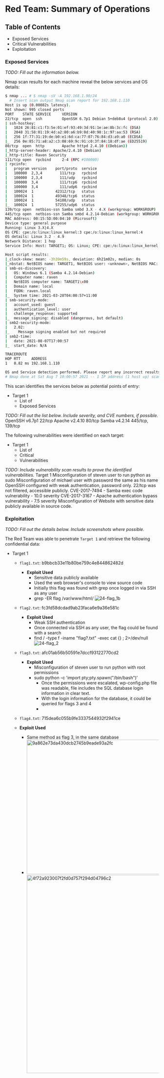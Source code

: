 # Red Team: Summary of Operations

## Table of Contents
- Exposed Services
- Critical Vulnerabilities
- Exploitation

### Exposed Services
_TODO: Fill out the information below._

Nmap scan results for each machine reveal the below services and OS details:

```bash
$ nmap ... # $ nmap -sV -A 192.168.1.90/24
  # Insert scan output Nmap scan report for 192.168.1.110
Host is up (0.00082s latency).
Not shown: 995 closed ports
PORT    STATE SERVICE     VERSION
22/tcp  open  ssh         OpenSSH 6.7p1 Debian 5+deb8u4 (protocol 2.0)
| ssh-hostkey: 
|   1024 26:81:c1:f3:5e:01:ef:93:49:3d:91:1e:ae:8b:3c:fc (DSA)
|   2048 31:58:01:19:4d:a2:80:a6:b9:0d:40:98:1c:97:aa:53 (RSA)
|   256 1f:77:31:19:de:b0:e1:6d:ca:77:07:76:84:d3:a9:a0 (ECDSA)
|_  256 0e:85:71:a8:a2:c3:08:69:9c:91:c0:3f:84:18:df:ae (ED25519)
80/tcp  open  http        Apache httpd 2.4.10 ((Debian))
|_http-server-header: Apache/2.4.10 (Debian)
|_http-title: Raven Security
111/tcp open  rpcbind     2-4 (RPC #100000)
| rpcinfo: 
|   program version    port/proto  service
|   100000  2,3,4        111/tcp   rpcbind
|   100000  2,3,4        111/udp   rpcbind
|   100000  3,4          111/tcp6  rpcbind
|   100000  3,4          111/udp6  rpcbind
|   100024  1          42312/tcp   status
|   100024  1          49348/tcp6  status
|   100024  1          54108/udp   status
|_  100024  1          57255/udp6  status
139/tcp open  netbios-ssn Samba smbd 3.X - 4.X (workgroup: WORKGROUP)
445/tcp open  netbios-ssn Samba smbd 4.2.14-Debian (workgroup: WORKGROUP)
MAC Address: 00:15:5D:00:04:10 (Microsoft)
Device type: general purpose
Running: Linux 3.X|4.X
OS CPE: cpe:/o:linux:linux_kernel:3 cpe:/o:linux:linux_kernel:4
OS details: Linux 3.2 - 4.9
Network Distance: 1 hop
Service Info: Host: TARGET1; OS: Linux; CPE: cpe:/o:linux:linux_kernel

Host script results:
|_clock-skew: mean: -3h39m59s, deviation: 6h21m02s, median: 0s
|_nbstat: NetBIOS name: TARGET1, NetBIOS user: <unknown>, NetBIOS MAC: <unknown> (unknown)
| smb-os-discovery: 
|   OS: Windows 6.1 (Samba 4.2.14-Debian)
|   Computer name: raven
|   NetBIOS computer name: TARGET1\x00
|   Domain name: local
|   FQDN: raven.local
|_  System time: 2021-03-28T04:00:57+11:00
| smb-security-mode: 
|   account_used: guest
|   authentication_level: user
|   challenge_response: supported
|_  message_signing: disabled (dangerous, but default)
| smb2-security-mode: 
|   2.02: 
|_    Message signing enabled but not required
| smb2-time: 
|   date: 2021-08-07T17:00:57
|_  start_date: N/A

TRACEROUTE
HOP RTT     ADDRESS
1   0.82 ms 192.168.1.110

OS and Service detection performed. Please report any incorrect results at https://nmap.org/submit/ .
# Nmap done at Sat Aug 7 10:00:57 2021 -- 1 IP address (1 host up) scanned in 13.79 seconds

```

This scan identifies the services below as potential points of entry:
- Target 1
  - List of
  - Exposed Services

_TODO: Fill out the list below. Include severity, and CVE numbers, if possible._
OpenSSH v6.7p1 22/tcp
Apache v2.4.10 80/tcp
Samba v4.2.14 445/tcp, 139/tcp

The following vulnerabilities were identified on each target:
- Target 1
  - List of
  - Critical
  - Vulnerabilities

_TODO: Include vulnerability scan results to prove the identified vulnerabilities._
Target 1
Misconfiguration of steven user to run python as sudo
Misconfiguration of michael user with password the same as his name
OpenSSH configured with weak authentication, password only.
22/tcp was not filtered, accessible publicly.
CVE-2017-7494 - Samba exec code vulnerability - 10.0 severity
CVE-2017-3167 - Apache authentication bypass vulnerability - 7.5 severity
Misconfiguration of Website with sensitive data publicly available in source code.


### Exploitation
_TODO: Fill out the details below. Include screenshots where possible._

The Red Team was able to penetrate `Target 1` and retrieve the following confidential data:
- Target 1
  - `flag1.txt`: b9bbcb33e11b80be759c4e844862482d
    - **Exploit Used**
      - Sensitive data publicly available
      - Used the web browser's console to view source code
      - Initially this flag was found with grep once logged in via SSH as any user
      - grep -ER flag /var/www/html/
![24-flag_1b](https://user-images.githubusercontent.com/84750781/129418673-8f5ef41b-994c-4b53-add4-c99a892513bf.png)

  - `flag2.txt`: fc3fd58dcdad9ab23faca6e9a36e581c
    - **Exploit Used**
      - Weak SSH authentication
      - Once connected via SSH as any user, the flag could be found with a search
      - find / -type f -iname "flag?.txt" -exec cat {} \; 2>/dev/null
  ![24-flag_2](https://user-images.githubusercontent.com/84750781/129418841-4ed504be-e72e-4b6e-8880-e33ddd139934.png)

  - `flag3.txt`: afc01ab56b50591e7dccf93122770cd2
    - **Exploit Used**
      - Misconfiguration of steven user to run python with root permissions
       - sudo python -c 'import pty;pty.spawn("/bin/bash")'
         - Once the permissions were escalated, wp-config.php file was readable, file includes the SQL database login information in clear text.
         - With the login information for the database, it could be queried for flags 3 and 4
         - 


  - `flag4.txt`: 715dea6c055b9fe3337544932f2941ce
   - **Exploit Used**
     - Same method as flag 3, in the same database
     - 
        <img width="440" alt="9a862e73da430dcb2745b9eade93a2fc" src="https://user-images.githubusercontent.com/84750781/129416877-b61cd1a7-dd9f-4f14-b3bb-21bc034d520f.png">
        <img width="649" alt="4f72a923007f2fd0d757f294d04796c2" src="https://user-images.githubusercontent.com/84750781/129418740-abc60273-4cb6-4065-b8c0-54b8d21d457a.png">

